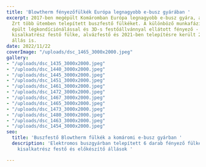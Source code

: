```yaml
---
title: 'Blowtherm fényezőfülkék Európa legnagyobb e-busz gyárában '
excerpt: 2017-ben megépült Komáromban Európa legnagyobb e-busz gyára, amelyhez a Dewa
  Zrt több ütemben telepített buszfestő fülkéket. A különböző munkafázisoknak megfelelően
  épült légkondíciónálással és 3D-s festőállvánnyal ellátott fényező - szárító fülke,
  kisalkatrész festő fülke, alvázfestő és 2021-ben telepítésre került 2 db előkészítő
  állás is.
date: 2022/11/22
coverImage: "/uploads/dsc_1465_3000x2000.jpeg"
gallery:
- "/uploads/dsc_1435_3000x2000.jpeg"
- "/uploads/dsc_1440_3000x2000.jpeg"
- "/uploads/dsc_1445_3000x2000.jpeg"
- "/uploads/dsc_1451_3000x2000.jpeg"
- "/uploads/dsc_1461_3000x2000.jpeg"
- "/uploads/dsc_1472_3000x2000.jpeg"
- "/uploads/dsc_1467_3000x2000.jpeg"
- "/uploads/dsc_1465_3000x2000.jpeg"
- "/uploads/dsc_1473_3000x2000.jpeg"
- "/uploads/dsc_1480_3000x2000.jpeg"
- "/uploads/dsc_1463_3000x2000.jpeg"
- "/uploads/dsc_1454_3000x2000.jpeg"
seo:
  title: 'Buszfestő Blowtherm fülkék a komáromi e-busz gyárban '
  description: 'Elektromos buszgyárban telepített 6 darab fényező fülke, alvázvédő,
    kisalkatrész festő és előkészítő állások '

---
```


